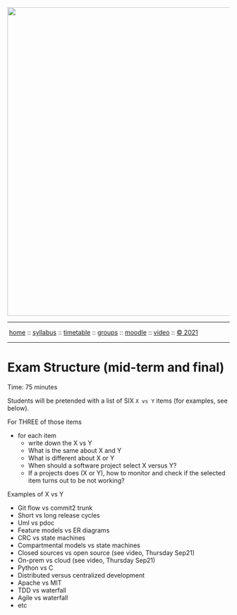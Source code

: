 <a name=top>
<a href="http://tiny.cc/se21"><img  width=700
  src="https://raw.githubusercontent.com/txt/se21/master/docs/img/femse.png"></a>
<hr>
<p>
&nbsp;<a href="https://tiny.cc/se21">home</a> ::
<a href="https://github.com/txt/se21/blob/master/docs/syllabus.md#top">syllabus</a> ::
<a href="https://github.com/txt/se21/blob/master/docs/syllabus.md#timetable">timetable</a> ::
<a href="https://docs.google.com/spreadsheets/d/1KKskduN7m1R3WYhQTLyWJgxkAvrp2UV-LEu5JWN26xo/edit#gid=0">groups</a> ::
<a href="https://moodle-courses2122.wolfware.ncsu.edu/course/view.php?id=3211">moodle</a> ::
<a href="https://ncsu.hosted.panopto.com/Panopto/Pages/Sessions/List.aspx#folderID=a5998f03-01df-4c6c-91c1-ad80003f3c7c">video</a> ::
<a href="https://github.com/txt/se21/blob/master/LICENSE.md#top">&copy; 2021</a>
<br>
<hr>

# Exam Structure (mid-term and final)

Time: 75 minutes

Students will be pretended with a list of SIX `X vs Y` items (for examples, see below).
  
For THREE of those items

- for each item
  - write down the X vs Y
  - What is the same about X and Y
  - What is different about X or Y
  - When should a software project select X versus Y?  
  - If a projects does (X or Y), how to monitor and check if the selected item  turns out to be not working?


Examples of X vs Y

- Git flow vs commit2 trunk
- Short vs long release cycles
- Uml vs pdoc
- Feature models vs ER diagrams
- CRC vs state machines
- Compartmental models vs state machines
- Closed sources vs open source (see video, Thursday Sep21)
- On-prem vs cloud (see video, Thursday Sep21)
- Python vs C
- Distributed versus centralized development
- Apache vs MIT
- TDD vs waterfall
- Agile vs waterfall
- etc
